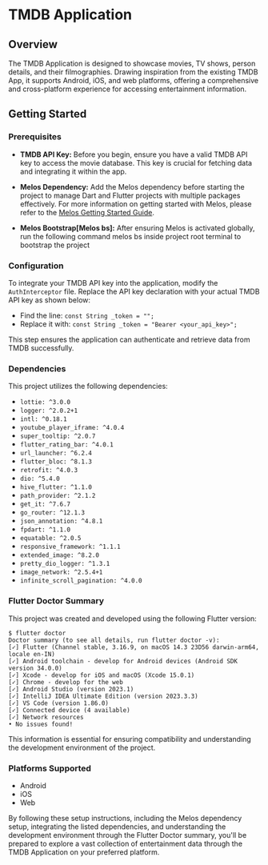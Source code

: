 # TMDB Application

## Overview

The TMDB Application is designed to showcase movies, TV shows, person details, and their
filmographies. Drawing inspiration from the existing TMDB App, it supports Android, iOS, and web
platforms, offering a comprehensive and cross-platform experience for accessing entertainment
information.

## Getting Started

### Prerequisites

- **TMDB API Key:** Before you begin, ensure you have a valid TMDB API key to access the movie
  database. This key is crucial for fetching data and integrating it within the app.

- **Melos Dependency:** Add the Melos dependency before starting the project to manage Dart and
  Flutter projects with multiple packages effectively. For more information on getting started with
  Melos, please refer to
  the [Melos Getting Started Guide](https://melos.invertase.dev/getting-started).

- **Melos Bootstrap[Melos bs]:** After ensuring Melos is activated globally, run the following
  command melos bs inside project root terminal to bootstrap the project

### Configuration

To integrate your TMDB API key into the application, modify the `AuthInterceptor` file. Replace the
API key declaration with your actual TMDB API key as shown below:

- Find the line: `const String _token = "";`
- Replace it with: `const String _token = "Bearer <your_api_key>";`

This step ensures the application can authenticate and retrieve data from TMDB successfully.

### Dependencies

This project utilizes the following dependencies:

- `lottie: ^3.0.0`
- `logger: ^2.0.2+1`
- `intl: ^0.18.1`
- `youtube_player_iframe: ^4.0.4`
- `super_tooltip: ^2.0.7`
- `flutter_rating_bar: ^4.0.1`
- `url_launcher: ^6.2.4`
- `flutter_bloc: ^8.1.3`
- `retrofit: ^4.0.3`
- `dio: ^5.4.0`
- `hive_flutter: ^1.1.0`
- `path_provider: ^2.1.2`
- `get_it: ^7.6.7`
- `go_router: ^12.1.3`
- `json_annotation: ^4.8.1`
- `fpdart: ^1.1.0`
- `equatable: ^2.0.5`
- `responsive_framework: ^1.1.1`
- `extended_image: ^8.2.0`
- `pretty_dio_logger: ^1.3.1`
- `image_network: ^2.5.4+1`
- `infinite_scroll_pagination: ^4.0.0`

### Flutter Doctor Summary

This project was created and developed using the following Flutter version:

```
$ flutter doctor
Doctor summary (to see all details, run flutter doctor -v):
[✓] Flutter (Channel stable, 3.16.9, on macOS 14.3 23D56 darwin-arm64, locale en-IN)
[✓] Android toolchain - develop for Android devices (Android SDK version 34.0.0)
[✓] Xcode - develop for iOS and macOS (Xcode 15.0.1)
[✓] Chrome - develop for the web
[✓] Android Studio (version 2023.1)
[✓] IntelliJ IDEA Ultimate Edition (version 2023.3.3)
[✓] VS Code (version 1.86.0)
[✓] Connected device (4 available)
[✓] Network resources
• No issues found!
```

This information is essential for ensuring compatibility and understanding the development
environment of the project.

### Platforms Supported

- Android
- iOS
- Web

By following these setup instructions, including the Melos dependency setup, integrating the listed
dependencies, and understanding the development environment through the Flutter Doctor summary,
you'll be prepared to explore a vast collection of entertainment data through the TMDB Application
on your preferred platform.
